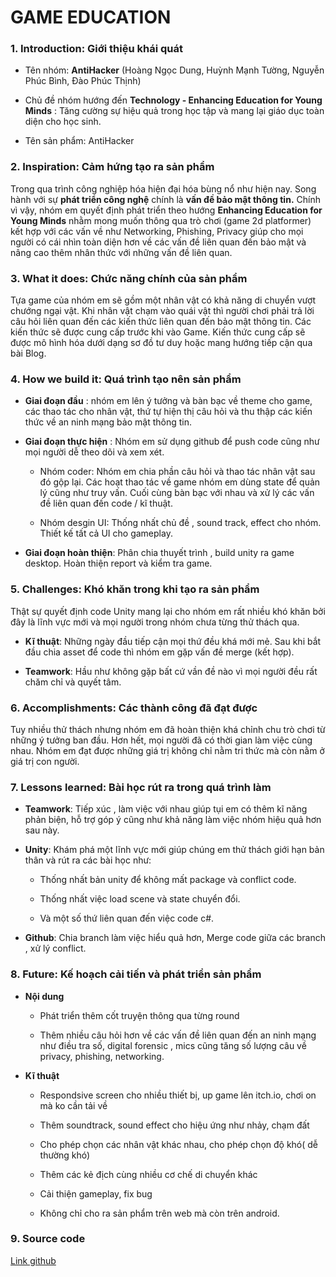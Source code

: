 # GAME EDUCATION

### **1. Introduction:** Giới thiệu khái quát

- Tên nhóm: **AntiHacker** (Hoàng Ngọc Dung, Huỳnh Mạnh Tường, Nguyễn Phúc Bình, Đào Phúc Thịnh)

- Chủ đề nhóm hướng đến **Technology - Enhancing Education for Young Minds** : Tăng cường sự hiệu quả trong học tập và mang lại giáo dục toàn diện cho học sinh.

- Tên sản phẩm: AntiHacker

### **2. Inspiration:** Cảm hứng tạo ra sản phẩm

Trong qua trình công nghiệp hóa hiện đại hóa bùng nổ như hiện nay. Song hành với sự **phát triển công nghệ** chính là **vấn đề bảo mật thông tin.** Chính vì vậy, nhóm em quyết định phát triển theo hướng **Enhancing Education for Young Minds** nhằm mong muốn thông qua trò chơi (game 2d platformer) kết hợp với các vấn về như Networking, Phishing, Privacy giúp cho mọi người có cái nhìn toàn diện hơn về các vấn đề liên quan đến bảo mật và nâng cao thêm nhân thức với những vấn đề liên quan.

### **3. What it does:** Chức năng chính của sản phẩm

Tựa game của nhóm em sẽ gồm một nhân vật có khả năng di chuyển vượt chướng ngại vật. Khi nhân vật chạm vào quái vật thì người chơi phải trả lời câu hỏi liên quan đến các kiến thức liên quan đến bảo mật thông tin. Các kiến thức sẽ được cung cấp trước khi vào Game. Kiến thức cung cấp sẽ được mô hình hóa dưới dạng sơ đồ tư duy hoặc mang hướng tiếp cận qua bài Blog.

### **4. How we build it:** Quá trình tạo nên sản phẩm

- **Giai đoạn đầu** : nhóm em lên ý tưởng và bàn bạc về theme cho game, các thao tác cho nhân vật, thứ tự hiện thị câu hỏi và thu thập các kiến thức về an ninh mạng bảo mật thông tin.

- **Giai đoạn thực hiện** : Nhóm em sử dụng github để push code cũng như mọi người dễ theo dõi và xem xét. 

    - Nhóm coder: Nhóm em chia phần câu hỏi và thao tác nhân vật sau đó gộp lại. Các hoạt thao tác về game nhóm em dùng state để quản lý cũng như truy vấn. Cuối cùng bàn bạc với nhau và xử lý các vấn đề liên quan đến code / kĩ thuật.

    - Nhóm desgin UI: Thống nhất chủ đề , sound track, effect cho nhóm. Thiết kế tất cả UI cho gameplay.

- **Giai đoạn hoàn thiện**: Phân chia thuyết trình , build unity ra game desktop. Hoàn thiện report và kiểm tra game.

### **5. Challenges:** Khó khăn trong khi tạo ra sản phẩm


Thật sự quyết định code Unity mang lại cho nhóm em rất nhiều khó khăn bởi đây là lĩnh vực mới và mọi người trong nhóm chưa từng thử thách qua. 

- **Kĩ thuật**: Những ngày đầu tiếp cận mọi thứ đều khá mới mẻ. Sau khi bắt đầu chia asset để code thì nhóm em gặp vấn đề merge (kết hợp).

- **Teamwork**: Hầu như không gặp bất cứ vần đề nào vì mọi người đều rất chăm chỉ và quyết tâm.

### **6. Accomplishments:** Các thành công đã đạt được

Tuy nhiều thử thách nhưng nhóm em đã hoàn thiện khá chỉnh chu trò chơi từ những ý tưởng ban đầu. Hơn hết, mọi người đã có thời gian làm việc cùng nhau. Nhóm em đạt được những giá trị không chỉ nằm tri thức mà còn nằm ở giá trị con người.

### **7. Lessons learned:** Bài học rút ra trong quá trình làm

- **Teamwork**: Tiếp xúc , làm việc với nhau giúp tụi em có thêm kĩ năng phản biện, hỗ trợ góp ý cũng như khả năng làm việc nhóm hiệu quả hơn sau này.

- **Unity**: Khám phá một lĩnh vực mới giúp chúng em thử thách giới hạn bản thân và rút ra các bài học như:

    - Thống nhất bản unity để không mất package và conflict code.

    - Thống nhất việc load scene và state chuyển đổi.

    - Và một số thứ liên quan đến việc code c#.

- **Github**: Chia branch làm việc hiểu quả hơn, Merge code giữa các branch , xử lý conflict. 

### **8. Future:** Kế hoạch cải tiến và phát triển sản phẩm

- **Nội dung**

    - Phát triển thêm cốt truyện thông qua từng round 

    - Thêm nhiều câu hỏi hơn về các vấn đề liên quan đến an ninh mạng như điều tra số, digital forensic , mics cũng tăng số lượng câu về privacy, phishing, networking.


- **Kĩ thuật** 

    - Respondsive screen cho nhiều thiết bị, up game lên itch.io, chơi on mà ko cần tải về

    - Thêm soundtrack, sound effect cho hiệu ứng như nhảy, chạm đất
    
    - Cho phép chọn các nhân vật khác nhau, cho phép chọn độ khó( dễ thường khó)
    
    - Thêm các kẻ địch cùng nhiều cơ chế di chuyển khác
    
    - Cải thiện gameplay, fix bug
    
    - Không chỉ cho ra sản phẩm trên web mà còn trên android.

### **9. Source code**

[Link github](https://github.com/QuizGameTeam/QuizGame_SteamRound2/tree/main)



